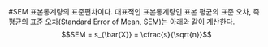 #SEM
표본통계량의 표준편차이다.
대표적인 표본통계량인 표본 평균의 표준 오차, 즉 평균의 표준 오차(Standard Error of Mean, SEM)는 아래와 같이 계산한다.
$$SEM = s_{\bar{X}} = \cfrac{s}{\sqrt{n}}$$
